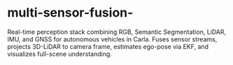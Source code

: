 # multi-sensor-fusion-
Real-time perception stack combining RGB, Semantic Segmentation, LiDAR, IMU, and GNSS for autonomous vehicles in Carla. Fuses sensor streams, projects 3D-LiDAR to camera frame, estimates ego-pose via EKF, and visualizes full-scene understanding.
